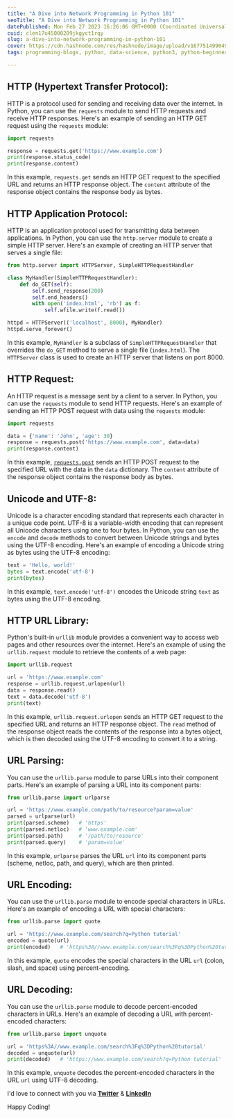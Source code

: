 ```yaml
---
title: "A Dive into Network Programming in Python 101"
seoTitle: "A Dive into Network Programming in Python 101"
datePublished: Mon Feb 27 2023 16:26:06 GMT+0000 (Coordinated Universal Time)
cuid: clen17u45000209jkgyct1rqy
slug: a-dive-into-network-programming-in-python-101
cover: https://cdn.hashnode.com/res/hashnode/image/upload/v1677514990493/d9e83c9a-1ab0-4810-869f-1666f61718cf.jpeg
tags: programming-blogs, python, data-science, python3, python-beginner

---
```


## HTTP (Hypertext Transfer Protocol):

HTTP is a protocol used for sending and receiving data over the internet. In Python, you can use the `requests` module to send HTTP requests and receive HTTP responses. Here's an example of sending an HTTP GET request using the `requests` module:

```python
import requests

response = requests.get('https://www.example.com')
print(response.status_code) 
print(response.content)
```

In this example, `requests.get` sends an HTTP GET request to the specified URL and returns an HTTP response object. The `content` attribute of the response object contains the response body as bytes.

## HTTP Application Protocol:

HTTP is an application protocol used for transmitting data between applications. In Python, you can use the `http.server` module to create a simple HTTP server. Here's an example of creating an HTTP server that serves a single file:

```python
from http.server import HTTPServer, SimpleHTTPRequestHandler

class MyHandler(SimpleHTTPRequestHandler):
    def do_GET(self):
        self.send_response(200)
        self.end_headers()
        with open('index.html', 'rb') as f:
            self.wfile.write(f.read())

httpd = HTTPServer(('localhost', 8000), MyHandler)
httpd.serve_forever()
```

In this example, `MyHandler` is a subclass of `SimpleHTTPRequestHandler` that overrides the `do_GET` method to serve a single file (`index.html`). The `HTTPServer` class is used to create an HTTP server that listens on port 8000.

## HTTP Request:

An HTTP request is a message sent by a client to a server. In Python, you can use the `requests` module to send HTTP requests. Here's an example of sending an HTTP POST request with data using the `requests` module:

```python
import requests

data = {'name': 'John', 'age': 30}
response = requests.post('https://www.example.com', data=data)
print(response.content)
```

In this example, [`requests.post`](http://requests.post) sends an HTTP POST request to the specified URL with the data in the `data` dictionary. The `content` attribute of the response object contains the response body as bytes.

## Unicode and UTF-8:

Unicode is a character encoding standard that represents each character in a unique code point. UTF-8 is a variable-width encoding that can represent all Unicode characters using one to four bytes. In Python, you can use the `encode` and `decode` methods to convert between Unicode strings and bytes using the UTF-8 encoding. Here's an example of encoding a Unicode string as bytes using the UTF-8 encoding:

```python
text = 'Hello, world!'
bytes = text.encode('utf-8')
print(bytes)
```

In this example, `text.encode('utf-8')` encodes the Unicode string `text` as bytes using the UTF-8 encoding.

## HTTP URL Library:

Python's built-in `urllib` module provides a convenient way to access web pages and other resources over the internet. Here's an example of using the `urllib.request` module to retrieve the contents of a web page:

```python
import urllib.request

url = 'https://www.example.com'
response = urllib.request.urlopen(url)
data = response.read()
text = data.decode('utf-8')
print(text)
```

In this example, `urllib.request.urlopen` sends an HTTP GET request to the specified URL and returns an HTTP response object. The `read` method of the response object reads the contents of the response into a bytes object, which is then decoded using the UTF-8 encoding to convert it to a string.

## URL Parsing:

You can use the `urllib.parse` module to parse URLs into their component parts. Here's an example of parsing a URL into its component parts:

```python
from urllib.parse import urlparse

url = 'https://www.example.com/path/to/resource?param=value'
parsed = urlparse(url)
print(parsed.scheme)   # 'https'
print(parsed.netloc)   # 'www.example.com'
print(parsed.path)     # '/path/to/resource'
print(parsed.query)    # 'param=value'
```

In this example, `urlparse` parses the URL `url` into its component parts (scheme, netloc, path, and query), which are then printed.

## URL Encoding:

You can use the `urllib.parse` module to encode special characters in URLs. Here's an example of encoding a URL with special characters:

```python
from urllib.parse import quote

url = 'https://www.example.com/search?q=Python tutorial'
encoded = quote(url)
print(encoded)   # 'https%3A//www.example.com/search%3Fq%3DPython%20tutorial'
```

In this example, `quote` encodes the special characters in the URL `url` (colon, slash, and space) using percent-encoding.

## URL Decoding:

You can use the `urllib.parse` module to decode percent-encoded characters in URLs. Here's an example of decoding a URL with percent-encoded characters:

```python
from urllib.parse import unquote

url = 'https%3A//www.example.com/search%3Fq%3DPython%20tutorial'
decoded = unquote(url)
print(decoded)   # 'https://www.example.com/search?q=Python tutorial'
```

In this example, `unquote` decodes the percent-encoded characters in the URL `url` using UTF-8 decoding.

I'd love to connect with you via [**Twitter**](https://twitter.com/bonaogeto) & [**LinkedIn**](https://www.linkedin.com/in/bonaventureogeto/)

Happy Coding!